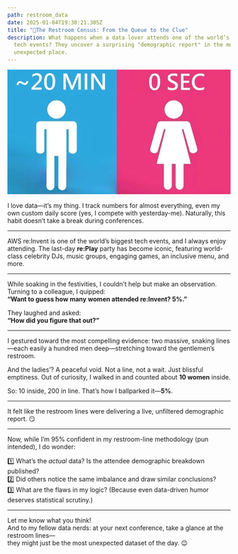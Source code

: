 ```yaml
---
path: restroom_data
date: 2025-01-04T19:30:21.305Z
title: "🚻The Restroom Census: From the Queue to the Clue"
description: What happens when a data lover attends one of the world’s biggest
  tech events? They uncover a surprising "demographic report" in the most
  unexpected place.
---
```

![](../assets/restroom-draft4.jpg)

I love data—it’s my thing. I track numbers for almost everything, even my own custom daily score (yes, I compete with yesterday-me). Naturally, this habit doesn’t take a break during conferences.

---

AWS re:Invent is one of the world’s biggest tech events, and I always enjoy attending. The last-day **re:Play** party has become iconic, featuring world-class celebrity DJs, music groups, engaging games, an inclusive menu, and more.

---

While soaking in the festivities, I couldn’t help but make an observation. Turning to a colleague, I quipped:  
**“Want to guess how many women attended re:Invent? 5%.”**

They laughed and asked:  
**“How did you figure that out?”**

---

I gestured toward the most compelling evidence: two massive, snaking lines—each easily a hundred men deep—stretching toward the gentlemen’s restroom.

And the ladies’? A peaceful void. Not a line, not a wait. Just blissful emptiness. Out of curiosity, I walked in and counted about **10 women** inside.

So: 10 inside, 200 in line. That’s how I ballparked it—**5%**.

---

It felt like the restroom lines were delivering a live, unfiltered demographic report. 😏

---

Now, while I’m 95% confident in my restroom-line methodology (pun intended), I do wonder:

1️⃣ What’s the *actual* data? Is the attendee demographic breakdown published?  
2️⃣ Did others notice the same imbalance and draw similar conclusions?  
3️⃣ What are the flaws in my logic? (Because even data-driven humor deserves statistical scrutiny.)

---

Let me know what you think!  
And to my fellow data nerds: at your next conference, take a glance at the restroom lines—  
they might just be the most unexpected dataset of the day. 😉

